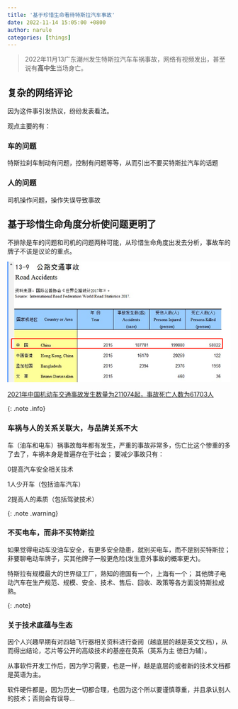 ```yaml
---
title: '基于珍惜生命看待特斯拉汽车事故'
date: 2022-11-14 15:05:00 +0800
author: narule
categories: [things]
---
```


>2022年11月13广东潮州发生特斯拉汽车车祸事故，网络有视频发出，甚至说有**高中生**当场身亡。

## 复杂的网络评论
因为这件事引发热议，纷纷发表看法。

观点主要的有：
### 车的问题
特斯拉刹车制动有问题，控制有问题等等，从而引出不要买特斯拉汽车的话题

### 人的问题
司机操作问题，操作失误导致事故

## 基于珍惜生命角度分析使问题更明了

不排除是车的问题和司机的问题两种可能，从珍惜生命角度出发去分析，事故车的牌子不该是议论的重点。

![2015年交通事故统计](/img/2015-china-traffic-accident.png)

<a href="http://www.chinabgao.com/k/jiaotongshigu/64897.html" target="_blank">
2021年中国机动车交通事故发生数量为211074起，事故死亡人数为61703人</a>

{: .note .info}
### 车祸与人的关系关联大，与品牌关系不大
车（油车和电车）祸事故每年都有发生，严重的事故非常多，伤亡比这个惨重的多了去了，车祸本身是普遍存在于社会；
要减少事故只有： 

0提高汽车安全相关技术

1人少开车（包括油车汽车） 

2提高人的素质（包括驾驶技术）

{: .note .warning}
### 不买电车，而非不买特斯拉
如果觉得电动车没油车安全，有更多安全隐患，就别买电车，而不是别买特斯拉；非要聊电动车牌子，买其他牌子一般更危险(发生意外事故的概率更大)。

特斯拉有规模最大的世界级工厂，熟知的德国有一个，上海有一个；
其他牌子电动汽车在生产规范、规模、安全、技术、售后、回收、政策等各方面没特斯拉成熟。

{: .note}
### 关于技术底蕴与生态
因个人兴趣早期有对四轴飞行器相关资料进行查阅（越底层的越是英文文档），从而得出结论，芯片等公开的高级技术的基座在英系（英系为主 徳日为辅）。

从事软件开发工作后，因为学习需要，也是一样，越是底层的或者新的技术文档都是英语为主。

软件硬件都是，因为历史一切都合理，也因为这个所以要谨慎尊重，并且承认别人的技术；否则会有误导...